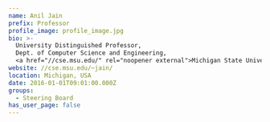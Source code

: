 ```yaml
---
name: Anil Jain
prefix: Professor
profile_image: profile_image.jpg
bio: >-
  University Distinguished Professor,
  Dept. of Computer Science and Engineering,
  <a href="//cse.msu.edu/" rel="noopener external">Michigan State University</a>
website: //cse.msu.edu/~jain/
location: Michigan, USA
date: 2016-01-01T09:01:00.000Z
groups:
  - Steering Board
has_user_page: false
---
```

